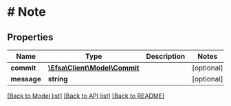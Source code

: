 # # Note

## Properties

Name | Type | Description | Notes
------------ | ------------- | ------------- | -------------
**commit** | [**\Efsa\Client\Model\Commit**](Commit.md) |  | [optional]
**message** | **string** |  | [optional]

[[Back to Model list]](../../README.md#models) [[Back to API list]](../../README.md#endpoints) [[Back to README]](../../README.md)
